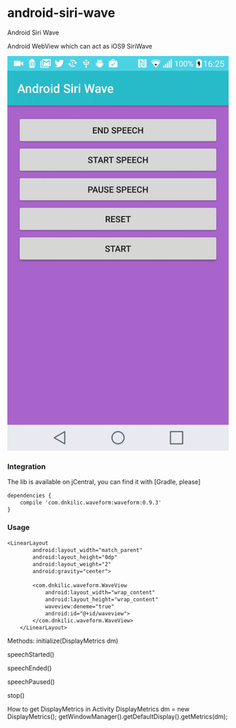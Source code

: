 # android-siri-wave
Android Siri Wave

Android WebView which can act as iOS9 SiriWave

![](screenshots/intro.gif)


### Integration

The lib is available on jCentral, you can find it with [Gradle, please]

```
dependencies {
    compile 'com.dnkilic.waveform:waveform:0.9.3'
}
```
### Usage

```
<LinearLayout
        android:layout_width="match_parent"
        android:layout_height="0dp"
        android:layout_weight="2"
        android:gravity="center">

        <com.dnkilic.waveform.WaveView
            android:layout_width="wrap_content"
            android:layout_height="wrap_content"
            waveview:deneme="true"
            android:id="@+id/waveview">
        </com.dnkilic.waveform.WaveView>
    </LinearLayout>
```
Methods:
initialize(DisplayMetrics dm)

speechStarted()

speechEnded()

speechPaused()

stop()

How to get DisplayMetrics in Activity
DisplayMetrics dm = new DisplayMetrics();
getWindowManager().getDefaultDisplay().getMetrics(dm);
